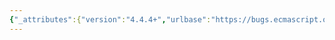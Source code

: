 ```yaml
---
{"_attributes":{"version":"4.4.4+","urlbase":"https://bugs.ecmascript.org/","maintainer":"dherman@mozilla.com"},"bug":{"bug_id":1869,"creation_ts":"2013-08-30 11:15:00 -0700","short_desc":"Implicit ToObject() conversion in destructuring still present for some productions","delta_ts":"2013-10-29 09:46:41 -0700","product":"Draft for 6th Edition","component":"technical issue","version":"Rev 17: August 23, 2013 Draft","rep_platform":"All","op_sys":"All","bug_status":"RESOLVED","resolution":"FIXED","priority":"Normal","bug_severity":"normal","everconfirmed":true,"reporter":{"uid":"andrebargull","name":"André Bargull"},"assigned_to":{"uid":"allen","name":"Allen Wirfs-Brock"},"long_desc":[{"commentid":5280,"comment_count":0,"who":{"uid":"andrebargull","name":"André Bargull"},"bug_when":"2013-08-30 11:15:41 -0700","thetext":"For consistency with destructuring assignment, the following algorithms should be changed to throw a TypeError instead of performing ToObject():\n\n11.1.4.2 Array Comprehension\nRuntime Semantics: Binding Initialisation\n- step 1 uses ToObject()\n\n12.6.4.2 Runtime Semantics\nRuntime Semantics: For In/Of Expression Evaluation Abstract Operation\n- step 3.h.iii.2 uses ToObject()\n\n12.14.2 Runtime Semantics\nRuntime Semantics: Binding Initialisation\n- step 1 uses ToObject()\n\n\nFor example `for (var [head, ...tail] of [\"123\"]) {print(tail)}` currently prints \"2,3\" whereas the similar assignment `var [head, ...tail] = \"123\"` throws a TypeError."},{"commentid":5770,"comment_count":1,"who":{"uid":"andrebargull","name":"André Bargull"},"bug_when":"2013-10-01 09:27:12 -0700","thetext":"rev19 update: ToObject() removed from\n\n- 13.6.4.7 Runtime Semantics: ForIn/OfBodyEvaluation\n- 13.14.3 Runtime Semantics: BindingInitialisation\n\nThat means only \"12.1.4.2.2 Runtime Semantics: BindingInitialisation\" still calls ToObject() in a destructuring context."},{"commentid":5974,"comment_count":2,"who":{"uid":"allen","name":"Allen Wirfs-Brock"},"bug_when":"2013-10-24 15:52:20 -0700","thetext":"fixed in rev20 editor's draft"},{"commentid":6155,"comment_count":3,"who":{"uid":"allen","name":"Allen Wirfs-Brock"},"bug_when":"2013-10-29 09:46:41 -0700","thetext":"fixed in rev20 draft, Oct. 28, 2013"}]}}
---
```

